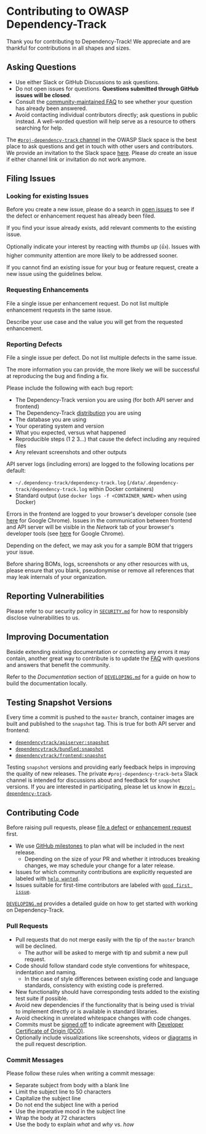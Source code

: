 # Contributing to OWASP Dependency-Track

Thank you for contributing to Dependency-Track! We appreciate and are thankful for contributions in all shapes and sizes.

## Asking Questions

* Use either Slack or GitHub Discussions to ask questions.
* Do not open issues for questions. **Questions submitted through GitHub issues will be closed**.
* Consult the [community-maintained FAQ](https://docs.dependencytrack.org/FAQ/) to see whether your question has already been answered.
* Avoid contacting individual contributors directly; ask questions in public instead. A well-worded question will help serve as a resource to others searching for help.

The [`#proj-dependency-track` channel](https://dependencytrack.org/slack) in the OWASP Slack space is the best place 
to ask questions and get in touch with other users and contributors. We provide an invitation to the Slack space 
[here](https://dependencytrack.org/slack/invite). Please *do* create an issue if either channel link or invitation 
do not work anymore.

## Filing Issues

### Looking for existing Issues

Before you create a new issue, please do a search in [open issues](https://github.com/DependencyTrack/dependency-track/issues?q=is%3Aissue+is%3Aopen+) 
to see if the defect or enhancement request has already been filed.

If you find your issue already exists, add relevant comments to the existing issue. 

Optionally indicate your interest by reacting with *thumbs up* (👍). Issues with higher community attention are more likely to be addressed sooner.

If you cannot find an existing issue for your bug or feature request, create a new issue using the guidelines below.

### Requesting Enhancements

File a single issue per enhancement request. Do not list multiple enhancement requests in the same issue.

Describe your use case and the value you will get from the requested enhancement.

### Reporting Defects

File a single issue per defect. Do not list multiple defects in the same issue.

The more information you can provide, the more likely we will be successful at reproducing the bug and finding a fix.

Please include the following with each bug report:

* The Dependency-Track version you are using (for both API server and frontend)
* The Dependency-Track [distribution](https://github.com/DependencyTrack/dependency-track#distributions) you are using
* The database you are using
* Your operating system and version
* What you expected, versus what happened
* Reproducible steps (1 2 3...) that cause the defect including any required files
* Any relevant screenshots and other outputs

API server logs (including errors) are logged to the following locations per default:

* `~/.dependency-track/dependency-track.log` (`/data/.dependency-track/dependency-track.log` within Docker containers)
* Standard output (use `docker logs -f <CONTAINER_NAME>` when using Docker)

Errors in the frontend are logged to your browser's developer console (see [here](https://developer.chrome.com/docs/devtools/console/log/#browser) 
for Google Chrome). Issues in the communication between frontend and API server will be visible in the *Network* tab of 
your browser's developer tools (see [here](https://developer.chrome.com/docs/devtools/network/#load) for Google Chrome).

Depending on the defect, we may ask you for a sample BOM that triggers your issue.

Before sharing BOMs, logs, screenshots or any other resources with us, please ensure that you blank, pseudonymise or
remove all references that may leak internals of your organization.

## Reporting Vulnerabilities

Please refer to our security policy in [`SECURITY.md`](./SECURITY.md) for how to responsibly disclose vulnerabilities to us.

## Improving Documentation

Beside extending existing documentation or correcting any errors it may contain, another great way to contribute is to
update the [FAQ](https://docs.dependencytrack.org/FAQ/) with questions and answers that benefit the community.

Refer to the *Documentation* section of [`DEVELOPING.md`](./DEVELOPING.md) for a guide on how to build the documentation locally.

## Testing Snapshot Versions

Every time a commit is pushed to the `master` branch, container images are built and published to the `snapshot` tag.
This is true for both API server and frontend:

* [`dependencytrack/apiserver:snapshot`](https://hub.docker.com/r/dependencytrack/apiserver/tags?name=snapshot)
* [`dependencytrack/bundled:snapshot`](https://hub.docker.com/r/dependencytrack/bundled/tags?name=snapshot)
* [`dependencytrack/frontend:snapshot`](https://hub.docker.com/r/dependencytrack/frontend/tags?name=snapshot)

Testing `snapshot` versions and providing early feedback helps in improving the quality of new releases.
The private `#proj-dependency-track-beta` Slack channel is intended for discussions about and feedback for `snapshot`
versions. If you are interested in participating, please let us know in [`#proj-dependency-track`](https://dependencytrack.org/slack).

## Contributing Code

Before raising pull requests, please [file a defect](#reporting-defects) or [enhancement request](#requesting-enhancements) first. 

* We use [GitHub milestones](https://github.com/DependencyTrack/dependency-track/milestones) to plan what will be included in the next release. 
  * Depending on the size of your PR and whether it introduces breaking changes, we may schedule your change for a later release.
* Issues for which community contributions are explicitly requested are labeled with [`help wanted`](https://github.com/DependencyTrack/dependency-track/issues?q=is%3Aopen+label%3A%22help+wanted%22+).
* Issues suitable for first-time contributors are labeled with [`good first issue`](https://github.com/DependencyTrack/dependency-track/issues?q=is%3Aopen+label%3A%22good+first+issue%22+).

[`DEVELOPING.md`](./DEVELOPING.md) provides a detailed guide on how to get started with working on Dependency-Track.

### Pull Requests

* Pull requests that do not merge easily with the tip of the `master` branch will be declined.
  * The author will be asked to merge with tip and submit a new pull request.
* Code should follow standard code style conventions for whitespace, indentation and naming.
  * In the case of style differences between existing code and language standards, consistency with existing code is preferred.
* New functionality should have corresponding tests added to the existing test suite if possible.
* Avoid new dependencies if the functionality that is being used is trivial to implement directly or is available in standard libraries.
* Avoid checking in unrelated whitespace changes with code changes.
* Commits must be [signed off](https://git-scm.com/docs/git-commit#Documentation/git-commit.txt--s) to indicate agreement with [Developer Certificate of Origin (DCO)](https://developercertificate.org/).
* Optionally include visualizations like screenshots, videos or [diagrams](https://github.blog/2022-02-14-include-diagrams-markdown-files-mermaid/) in the pull request description.

### Commit Messages

Please follow these rules when writing a commit message:

* Separate subject from body with a blank line
* Limit the subject line to 50 characters
* Capitalize the subject line
* Do not end the subject line with a period
* Use the imperative mood in the subject line
* Wrap the body at 72 characters
* Use the body to explain *what* and *why* vs. *how*
